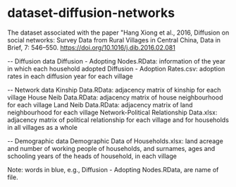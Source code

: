 # dataset-diffusion-networks
The dataset associated with the paper "Hang Xiong et al., 2016, Diffusion on social networks: Survey Data from Rural Villages in Central China, Data in Brief, 7: 546–550. https://doi.org/10.1016/j.dib.2016.02.081

-- Diffusion data
Diffusion - Adopting Nodes.RData: information of the year in which each household adopted
Diffusion - Adoption Rates.csv: adoption rates in each diffusion year for each village

-- Network data
Kinship Data.RData: adjacency matrix of kinship for each village
House Neib Data.RData: adjacency matrix of house neighbourhood for each village
Land Neib Data.RData: adjacency matrix of land neighbourhood for each village
Network-Political Relationship Data.xlsx: adjacency matrix of political relationship for each village and for households in all villages as a whole

-- Demographic data
Demographic Data of Households.xlsx: land acreage and number of working people of households, and surnames, ages and schooling years of the heads of household, in each village

Note: words in blue, e.g., Diffusion - Adopting Nodes.RData, are name of file.
